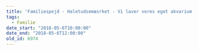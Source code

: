 ```yaml
---
title: 'Familiespejd - Haletudsemæsrket - Vi laver vores eget akvarium i pap'
tags:
  - Familie
date_start: "2018-05-6T10:00:00"
date_end: "2018-05-6T12:00:00"
old_id: 6974
---
```

